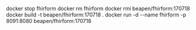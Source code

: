 docker stop fhirform
docker rm fhirform
docker rmi beapen/fhirform:170718
docker build -t beapen/fhirform:170718 .
docker run -d --name fhirform -p 8091:8080 beapen/fhirform:170718